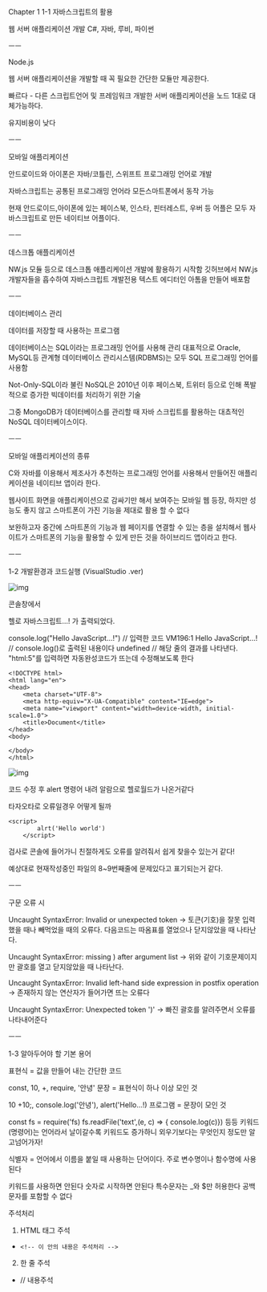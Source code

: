 Chapter 1
1-1 자바스크립트의 활용

웹 서버 애플리케이션 개발
C#, 자바, 루비, 파이썬

ㅡㅡ

Node.js

웹 서버 애플리케이션을 개발할 때 꼭 필요한 간단한 모듈만 제공한다.

빠르다 - 다른 스크립트언어 및 프레임워크 개발한 서버 애플리케이션을 노드 1대로 대체가능하다.

유지비용이 낮다

ㅡㅡ

모바일 애플리케이션

안드로이드와 아이폰은 자바/코틀린, 스위프트 프로그래밍 언어로 개발

자바스크립트는 공통된 프로그래밍 언어라 모든스마트폰에서 동작 가능

현재 안드로이드,아이폰에 있는 페이스북, 인스타, 핀터레스트, 우버 등 어플은 모두 자바스크립트로 만든 네이티브 어플이다.

ㅡㅡ

데스크톱 애플리케이션

NW.js 모듈 등으로 데스크톱 애플리케이션 개발에 활용하기 시작함
깃허브에서 NW.js 개발자들을 흡수하여 자바스크립트 개발전용 텍스트 에디터인 아톰을 만들어 배포함

ㅡㅡ

데이터베이스 관리

데이터를 저장할 때 사용하는 프로그램

데이터베이스는 SQL이라는 프로그래밍 언어를 사용해 관리
대표적으로 Oracle, MySQL등 관계형 데이터베이스 관리시스템(RDBMS)는 모두 SQL 프로그래밍 언어를 사용함

Not-Only-SQL이라 불린 NoSQL은 2010년 이후 페이스북, 트위터 등으로 인해 폭발적으로 증가한 빅데이터를 처리하기 위한 기술

그중 MongoDB가 데이터베이스를 관리할 때 자바 스크립트를 활용하는 대쵸적인 NoSQL 데이터베이스이다.

ㅡㅡ

모바일 애플리케이션의 종류

C와 자바를 이용해서 제조사가 추천하는 프로그래밍 언어를 사용해서 만들어진 애플리케이션을 네이티브 앱이라 한다.

웹사이트 화면을 애플리케이션으로 감싸기만 해서 보여주는 모바일 웹 등장, 하지만 성능도 좋지 않고 스마트폰이 가진 기능을 제대로 활용 할 수 없다

보완하고자 중간에 스마트폰의 기능과 웹 페이지를 연결할 수 있는 층을 설치해서 웹사이트가 스마트폰의 기능을 활용할 수 있게 만든 것을 하이브리드 앱이라고 한다.

ㅡㅡ

1-2 개발환경과 코드실행 (VisualStudio .ver)

![img](https://velog.velcdn.com/images/dnr0000/post/5a8b19e6-3b4b-4794-a957-9dcdf997f053/image.png)

콘솔창에서

헬로 자바스크립트...! 가 출력되었다.

console.log("Hello JavaScript...!") // 입력한 코드
VM196:1 Hello JavaScript...! // console.log()로 출력된 내용이다
undefined // 해당 줄의 결과를 나타낸다.
"html:5"를 입력하면 자동완성코드가 뜨는데 수정해보도록 한다

```
<!DOCTYPE html>
<html lang="en">
<head>
    <meta charset="UTF-8">
    <meta http-equiv="X-UA-Compatible" content="IE=edge">
    <meta name="viewport" content="width=device-width, initial-scale=1.0">
    <title>Document</title>
</head>
<body>

</body>
</html>
```

![img](https://velog.velcdn.com/images/dnr0000/post/eed0db8c-7561-47fb-bb58-bef007012f4d/image.png)

코드 수정 후 alert 명령어 내려 알람으로 헬로월드가 나온거같다

타자오타로 오류일경우 어떻게 될까

```
<script>
        alrt('Hello world')
    </script>
```

검사로 콘솔에 들어가니 친절하게도 오류를 알려줘서 쉽게 찾을수 있는거 같다!

예상대로 현재작성중인 파일의 8~9번째줄에 문제있다고 표기되는거 같다.

ㅡㅡ

구문 오류 시

Uncaught SyntaxError: Invalid or unexpected token
-> 토큰(기호)을 잘못 입력했을 때나 빼먹었을 때의 오류다. 다음코드는 따옴표를 열었으나 닫지않았을 때 나타난다.

Uncaught SyntaxError: missing ) after argument list
-> 위와 같이 기호문제이지만 괄호를 열고 닫지않았을 때 나타난다.

Uncaught SyntaxError: Invalid left-hand side expression in postfix operation
-> 존재하지 않는 연산자가 들어가면 뜨는 오류다

Uncaught SyntaxError: Unexpected token ')'
-> 빠진 괄호를 알려주면서 오류를 나타내어준다

ㅡㅡ

1-3 알아두어야 할 기본 용어

표현식 = 값을 만들어 내는 간단한 코드

const, 10, +, require, '안녕'
문장 = 표현식이 하나 이상 모인 것

10 +10;, console.log('안녕'), alert('Hello...!)
프로그램 = 문장이 모인 것

const fs = require('fs) fs.readFile('text',(e, c) => { console.log(c)}) 등등
키워드(명령어)는 언어라서 날이갈수록 키워드도 증가하니
외우기보다는 무엇인지 정도만 알고넘어가자!

식별자 = 언어에서 이름을 붙일 때 사용하는 단어이다. 주로 변수명이나 함수명에 사용된다

키워드를 사용하면 안된다
숫자로 시작하면 안된다
특수문자는 \_와 $만 허용한다
공백문자를 포함할 수 없다

주석처리

1. HTML 태그 주석

- `<!-- 이 안의 내용은 주석처리 -->`

2. 한 줄 주석

- // 내용주석
